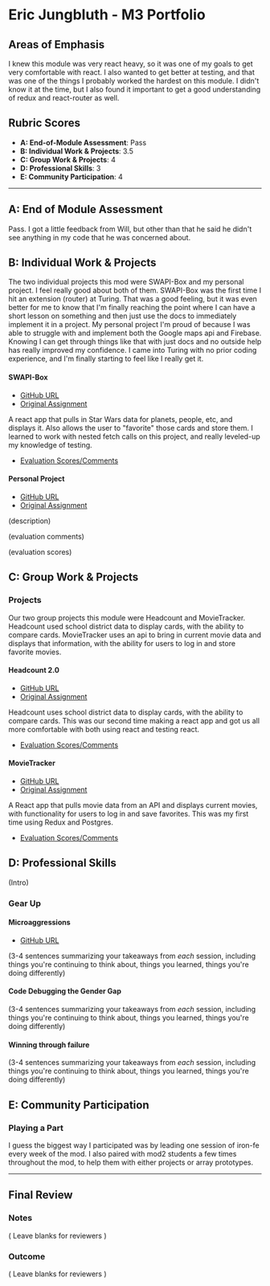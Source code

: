 # Eric Jungbluth - M3 Portfolio

## Areas of Emphasis

I knew this module was very react heavy, so it was one of my goals to get very comfortable with react. I also wanted to get better at testing, and that was one of the things I probably worked the hardest on this module. I didn't know it at the time, but I also found it important to get a good understanding of redux and react-router as well.

## Rubric Scores

* **A: End-of-Module Assessment**: Pass
* **B: Individual Work & Projects**: 3.5
* **C: Group Work & Projects**: 4
* **D: Professional Skills**: 3
* **E: Community Participation**: 4

-----------------------

## A: End of Module Assessment

Pass. I got a little feedback from Will, but other than that he said he didn't see anything in my code that he was concerned about.


## B: Individual Work & Projects

The two individual projects this mod were SWAPI-Box and my personal project. I feel really good about both of them. SWAPI-Box was the first time I hit an extension (router) at Turing. That was a good feeling, but it was even better for me to know that I'm finally reaching the point where I can have a short lesson on something and then just use the docs to immediately implement it in a project. My personal project I'm proud of because I was able to struggle with and implement both the Google maps api and Firebase. Knowing I can get through things like that with just docs and no outside help has really improved my confidence. I came into Turing with no prior coding experience, and I'm finally starting to feel like I really get it.

#### SWAPI-Box

* [GitHub URL](https://github.com/EricMellow/swapi)
* [Original Assignment](http://frontend.turing.io/projects/swapi-box.html)

A react app that pulls in Star Wars data for planets, people, etc, and displays it. Also allows the user to "favorite" those cards and store them. I learned to work with nested fetch calls on this project, and really leveled-up my knowledge of testing.

* [Evaluation Scores/Comments](https://github.com/turingschool/front-end-submissions-public/blob/master/1801/mod-3/swapi/eric/scores.md)


#### Personal Project

* [GitHub URL](https://github.com/EricMellow/personal-project)
* [Original Assignment](http://frontend.turing.io/projects/self-directed-project.html)

(description)

(evaluation comments)

(evaluation scores)

## C: Group Work & Projects

### Projects

Our two group projects this module were Headcount and MovieTracker. Headcount used school district data to display cards, with the ability to compare cards. MovieTracker uses an api to bring in current movie data and displays that information, with the ability for users to log in and store favorite movies.

#### Headcount 2.0

* [GitHub URL](https://github.com/EricMellow/headcount2.0)
* [Original Assignment](https://github.com/turingschool-examples/headcount2.0/scores.md)

Headcount uses school district data to display cards, with the ability to compare cards. This was our second time making a react app and got us all more comfortable with both using react and testing react.

* [Evaluation Scores/Comments](https://github.com/turingschool/front-end-submissions-public/tree/master/1801/mod-3/headcount/austin-helen-eric)

#### MovieTracker

* [GitHub URL](https://github.com/EricMellow/movie-tracker)
* [Original Assignment](https://github.com/turingschool-examples/movie-tracker/scores.md)

A React app that pulls movie data from an API and displays current movies, with functionality for users to log in and save favorites. This was my first time using Redux and Postgres.

* [Evaluation Scores/Comments](https://github.com/turingschool/front-end-submissions-public/tree/master/1801/mod-3/movie-tracker/eric-tyler-theresa)


## D: Professional Skills
(Intro)

### Gear Up

#### Microaggressions

* [GitHub URL](https://github.com/turingschool/gear-up/blob/master/Mod3_Week1_Microaggressions_update.md)

(3-4 sentences summarizing your takeaways from _each_ session, including things you're continuing to think about, things you learned, things you're doing differently)

#### Code Debugging the Gender Gap

(3-4 sentences summarizing your takeaways from _each_ session, including things you're continuing to think about, things you learned, things you're doing differently)

#### Winning through failure

(3-4 sentences summarizing your takeaways from _each_ session, including things you're continuing to think about, things you learned, things you're doing differently)

## E: Community Participation

### Playing a Part

I guess the biggest way I participated was by leading one session of iron-fe every week of the mod. I also paired with mod2 students a few times throughout the mod, to help them with either projects or array prototypes. 

------------------

## Final Review

### Notes

( Leave blanks for reviewers )

### Outcome

( Leave blanks for reviewers )

